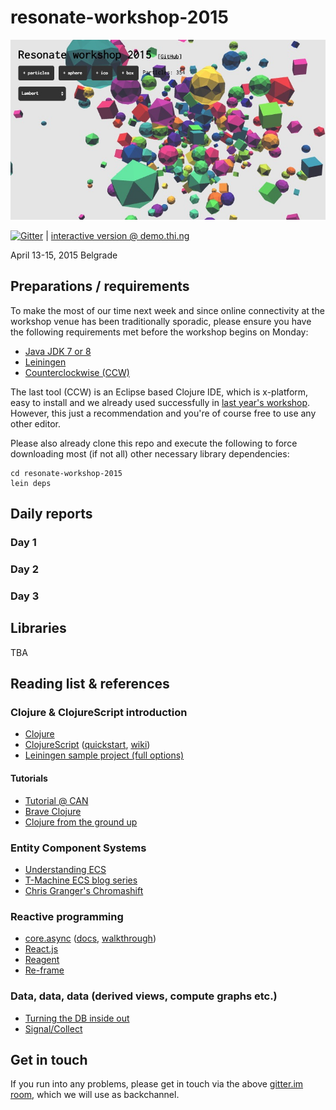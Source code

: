 # resonate-workshop-2015

![screenshot](screenshot.jpg)

[![Gitter](https://badges.gitter.im/Join%20Chat.svg)](https://gitter.im/learn-postspectacular/resonate-workshop-2015?utm_source=badge&utm_medium=badge&utm_campaign=pr-badge&utm_content=badge) | [interactive version @ demo.thi.ng](http://demo.thi.ng/geom/resonate-2015/index.html)

April 13-15, 2015 Belgrade

## Preparations / requirements

To make the most of our time next week and since online connectivity at the workshop venue has been traditionally sporadic, please ensure you have the following requirements met before the workshop begins on Monday:

- [Java JDK 7 or 8](http://www.oracle.com/technetwork/java/javase/downloads/index.html)
- [Leiningen](http://leiningen.org)
- [Counterclockwise (CCW)](http://doc.ccw-ide.org/documentation.html#install-as-standalone-product)

The last tool (CCW) is an Eclipse based Clojure IDE, which is x-platform, easy to install and we already used successfully in [last year's workshop](https://github.com/learn-postspectacular/resonate-workshop-2014). However, this just a recommendation and you're of course free to use any other editor.

Please also already clone this repo and execute the following to force downloading most (if not all) other necessary library dependencies:

```
cd resonate-workshop-2015
lein deps
```

## Daily reports

### Day 1

### Day 2

### Day 3


## Libraries

TBA

## Reading list & references

### Clojure & ClojureScript introduction

- [Clojure](http://clojure.org)
- [ClojureScript](https://github.com/clojure/clojurescript) ([quickstart](), [wiki]())
- [Leiningen sample project (full options)](https://github.com/technomancy/leiningen/blob/master/sample.project.clj)

#### Tutorials

- [Tutorial @ CAN](http://www.creativeapplications.net/tutorials/introduction-to-clojure-part-1/)
- [Brave Clojure](http://www.braveclojure.com/)
- [Clojure from the ground up](https://aphyr.com/posts/301-clojure-from-the-ground-up-welcome)

### Entity Component Systems

- [Understanding ECS](http://www.gamedev.net/page/resources/_/technical/game-programming/understanding-component-entity-systems-r3013)
- [T-Machine ECS blog series](http://t-machine.org/index.php/2007/09/03/entity-systems-are-the-future-of-mmog-development-part-1/)
- [Chris Granger's Chromashift](http://www.chris-granger.com/2012/12/11/anatomy-of-a-knockout/)

### Reactive programming

- [core.async](https://github.com/clojure/core.async) ([docs](http://clojure.github.io/core.async/), [walkthrough](https://github.com/clojure/core.async/blob/master/examples/walkthrough.clj))
- [React.js](http://facebook.github.io/react/)
- [Reagent](http://reagent-project.github.io)
- [Re-frame](https://github.com/Day8/re-frame/)

### Data, data, data (derived views, compute graphs etc.)

- [Turning the DB inside out](https://www.youtube.com/watch?v=fU9hR3kiOK0)
- [Signal/Collect](http://signalcollect.org)


## Get in touch

If you run into any problems, please get in touch via the above [gitter.im room](https://gitter.im/learn-postspectacular/resonate-workshop-2015), which we will use as backchannel.
